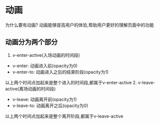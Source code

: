 # 动画

为什么要有动画?
动画能够提高用户的体验,帮助用户更好的理解页面中的功能

## 动画分为两个部分

1. v-enter-active(入场动画的时间段)

- v-enter: 动画进入前(opacity为0)
- v-enter-to: 动画进入之后的结束阶段(opacity为1)

以上两个时间点加起来是整个进入的时间段,都属于v-enter-active
2. v-leave-active(离场动画的时间段)

- v-leave: 动画离开前(opacity为1)
- v-leave-to: 动画离开之后(opacity为0)

以上两个时间点加起来是整个离开阶段,都属于v-leave-active
